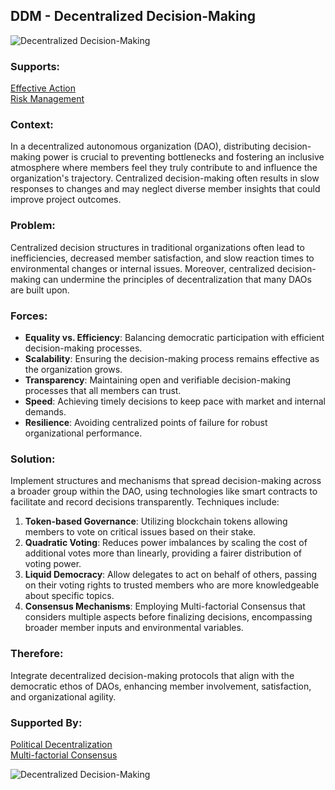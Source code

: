 ## DDM - Decentralized Decision-Making

![Decentralized Decision-Making](./output/illustrations/decentralized_decision_making.png)

### Supports:
[Effective Action](./effective_action.html)  
[Risk Management](./risk_management.html)

### Context:
In a decentralized autonomous organization (DAO), distributing decision-making power is crucial to preventing bottlenecks and fostering an inclusive atmosphere where members feel they truly contribute to and influence the organization's trajectory. Centralized decision-making often results in slow responses to changes and may neglect diverse member insights that could improve project outcomes.

### Problem:
Centralized decision structures in traditional organizations often lead to inefficiencies, decreased member satisfaction, and slow reaction times to environmental changes or internal issues. Moreover, centralized decision-making can undermine the principles of decentralization that many DAOs are built upon.

### Forces:
- **Equality vs. Efficiency**: Balancing democratic participation with efficient decision-making processes.
- **Scalability**: Ensuring the decision-making process remains effective as the organization grows.
- **Transparency**: Maintaining open and verifiable decision-making processes that all members can trust.
- **Speed**: Achieving timely decisions to keep pace with market and internal demands.
- **Resilience**: Avoiding centralized points of failure for robust organizational performance.

### Solution:
Implement structures and mechanisms that spread decision-making across a broader group within the DAO, using technologies like smart contracts to facilitate and record decisions transparently. Techniques include:
1. **Token-based Governance**: Utilizing blockchain tokens allowing members to vote on critical issues based on their stake.
2. **Quadratic Voting**: Reduces power imbalances by scaling the cost of additional votes more than linearly, providing a fairer distribution of voting power.
3. **Liquid Democracy**: Allow delegates to act on behalf of others, passing on their voting rights to trusted members who are more knowledgeable about specific topics.
4. **Consensus Mechanisms**: Employing Multi-factorial Consensus that considers multiple aspects before finalizing decisions, encompassing broader member inputs and environmental variables.

### Therefore:
Integrate decentralized decision-making protocols that align with the democratic ethos of DAOs, enhancing member involvement, satisfaction, and organizational agility.

### Supported By:
[Political Decentralization](./political_decentralization.html)  
[Multi-factorial Consensus](./multi_factorial_consensus.html)

![Decentralized Decision-Making](./output/decentralized_decision_making_specific_graph.png)